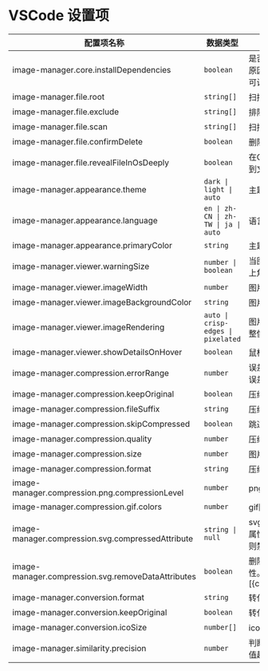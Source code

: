 # VSCode 设置项


| 配置项名称                                         | 数据类型                             | 描述                                                         | 默认值                                                                                                                        |
| -------------------------------------------------- | ------------------------------------ | ------------------------------------------------------------ | ----------------------------------------------------------------------------------------------------------------------------- |
| image-manager.core.installDependencies             | `boolean`                            | 是否安装依赖。如果网络原因导致无法安装依赖，可设置为 `false` | true                                                                                                                          |
| image-manager.file.root                            | `string[]`                           | 扫描图片的根目录                                             | 当前工作区                                                                                                                    |
| image-manager.file.exclude                         | `string[]`                           | 排除目录                                                     | `["**/node_modules/**","**/.git/**","**/dist/**","**/coverage/**","**/.next/**","**/.nuxt/**","**/.vercel/**","**/.idea/**"]` |
| image-manager.file.scan                            | `string[]`                           | 扫描的图片类型                                               | `["png","jpg","jpeg","webp","gif","tiff","tif","avif","heif","heic","apng","svg","bmp","ico"]`                                |
| image-manager.file.confirmDelete                   | `boolean`                            | 删除图片时是否询问                                           | true                                                                                                                          |
| image-manager.file.revealFileInOsDeeply            | `boolean`                            | 在OS中显示文件夹时进入到文件夹中                             | false                                                                                                                         |
| image-manager.appearance.theme                     | `dark \| light \| auto`              | 主题                                                         | `auto`                                                                                                                        |
| image-manager.appearance.language                  | `en \| zh-CN \| zh-TW \| ja \| auto` | 语言                                                         | `auto`                                                                                                                        |
| image-manager.appearance.primaryColor              | `string`                             | 主题色                                                       | undefined                                                                                                                     |
| image-manager.viewer.warningSize                   | `number \| boolean`                  | 当图片体积大于此值时右上角展示警告点（KB）                   | 1024                                                                                                                          |
| image-manager.viewer.imageWidth                    | `number`                             | 图片宽度（px）                                               | 100                                                                                                                           |
| image-manager.viewer.imageBackgroundColor          | `string`                             | 图片背景色                                                   | `#1a1a1a`                                                                                                                     |
| image-manager.viewer.imageRendering                | `auto \| crisp-edges \| pixelated`   | 图片渲染方式（可自行调整像素风）                             | `auto`                                                                                                                        |
| image-manager.viewer.showDetailsOnHover            | `boolean`                            | 鼠标悬停时显示图片详情                                       | true                                                                                                                          |
| image-manager.compression.errorRange               | `number`                             | 误差范围（KB），超出此误差视为图片压缩后增大                 | 2                                                                                                                             |
| image-manager.compression.keepOriginal             | `boolean`                            | 压缩后保留原图                                               | false                                                                                                                         |
| image-manager.compression.fileSuffix               | `string`                             | 压缩图片文件名添加后缀                                       | `.min`                                                                                                                        |
| image-manager.compression.skipCompressed           | `boolean`                            | 跳过已压缩的图片                                             | true                                                                                                                          |
| image-manager.compression.quality                  | `number`                             | 压缩图片质量                                                 | -                                                                                                                             |
| image-manager.compression.size                     | `number`                             | 图片尺寸（几倍图）                                           | 1                                                                                                                             |
| image-manager.compression.format                   | `string`                             | 压缩时转化图片的格式                                         | ''                                                                                                                            |
| image-manager.compression.png.compressionLevel     | `number`                             | png图片压缩等级                                              | 9                                                                                                                             |
| image-manager.compression.gif.colors               | `number`                             | gif图片色彩                                                  | 256                                                                                                                           |
| image-manager.compression.svg.compressedAttribute  | `string \| null`                     | svg压缩后添加「已压缩」属性。如果设置为 null，则禁用功能     | `c`                                                                                                                           |
| image-manager.compression.svg.removeDataAttributes | `boolean`                            | 删除svg中的 data-* 属性。除了 data-\[{compressedAttribute}\] | true                                                                                                                          |
| image-manager.conversion.format                    | `string`                             | 转化图片格式                                                 | ''                                                                                                                            |
| image-manager.conversion.keepOriginal              | `boolean`                            | 转化图片格式后保留原图                                       | false                                                                                                                         |
| image-manager.conversion.icoSize                   | `number[]`                           | ico图标尺寸                                                  | [16, 32]                                                                                                                      |
| image-manager.similarity.precision                 | `number`                             | 判断图片相似的精确度。值越小，判断越严格                     | 10                                                                                                                            |
